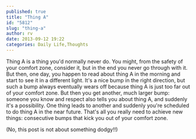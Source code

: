 ```yaml
---
published: true
title: "Thing A"
id: "5812"
slug: "thing-a"
author: rv
date: 2013-09-12 19:22
categories: Daily Life,Thoughts
---
```

Thing A is a thing you'd normally never do. You might, from the safety of your comfort zone, consider it, but in the end you never go through with it. But then, one day, you happen to read about thing A in the morning and start to see it in a different light. It's a nice bump in the right direction, but such a bump always eventually wears off because thing A is just too far out of your comfort zone. But then you get another, much larger bump: someone you know and respect also tells you about thing A, and suddenly it's a possibility. One thing leads to another and suddenly you're scheduled to do thing A in the near future. That's all you really need to achieve new things: consecutive bumps that kick you out of your comfort zone.

(No, this post is not about something dodgy!!)